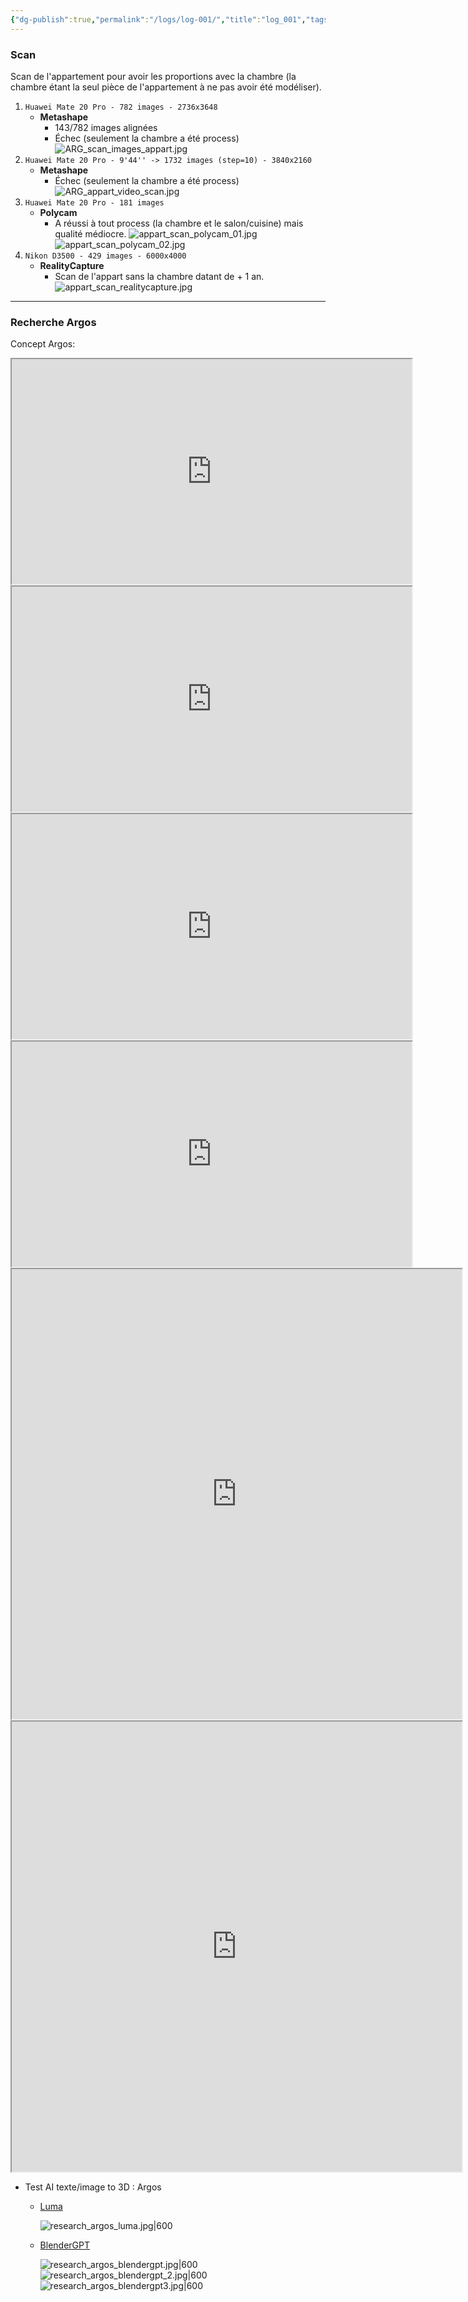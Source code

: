 ```yaml
---
{"dg-publish":true,"permalink":"/logs/log-001/","title":"log_001","tags":["log"],"created":"2025-01-13","updated":"2025-01-29"}
---
```


### Scan
Scan de l'appartement pour avoir les proportions avec la chambre (la chambre étant la seul pièce de l'appartement à ne pas avoir été modéliser).

1. `Huawei Mate 20 Pro - 782 images - 2736x3648`
	- **Metashape** 
		- 143/782 images alignées
		- Échec (seulement la chambre a été process)
		  ![ARG_scan_images_appart.jpg](/img/user/images/ARG_scan_images_appart.jpg)
2. `Huawei Mate 20 Pro - 9'44'' -> 1732 images (step=10) - 3840x2160`
	- **Metashape**
		- Échec (seulement la chambre a été process)
		![ARG_appart_video_scan.jpg](/img/user/images/ARG_appart_video_scan.jpg)
3. `Huawei Mate 20 Pro - 181 images`
	- **Polycam**
		- A réussi à tout process (la chambre et le salon/cuisine) mais qualité médiocre.
		  ![appart_scan_polycam_01.jpg](/img/user/images/appart_scan_polycam_01.jpg)
		  ![appart_scan_polycam_02.jpg](/img/user/images/appart_scan_polycam_02.jpg)
4. `Nikon D3500 - 429 images - 6000x4000`
	- **RealityCapture**
		- Scan de l'appart sans la chambre datant de + 1 an.
		  ![appart_scan_realitycapture.jpg](/img/user/images/appart_scan_realitycapture.jpg)
---
### Recherche Argos
Concept Argos:
<iframe src="https://drive.google.com/file/d/1TF5zc6CfRvAZIceigyE0u79iRuYHwtiK/preview" width="640" height="360" allow="autoplay"></iframe>
<iframe src="https://drive.google.com/file/d/1zGu9UE27cYydP-n2vN6HlH2oCciGa5HH/preview" width="640" height="360" allow="autoplay"></iframe>
<iframe src="https://drive.google.com/file/d/1Wlrqor3SWS1aXzkIttEJjVOts-jvh8PG/preview" width="640" height="360" allow="autoplay"></iframe>
<iframe src="https://drive.google.com/file/d/1C720_7Wyxk3PlTpgdTsM8d7KqkBLYfJY/preview" width="640" height="360" allow="autoplay"></iframe>
<iframe src="https://drive.google.com/file/d/10Y3Vts8bztgPf7xSpkFZKEjdIYuT72dL/preview" width="720" height="720" allow="autoplay"></iframe>
<iframe src="https://drive.google.com/file/d/1yjLymlGMzaeiizvCgVoIaJiDOghyQC8B/preview" width="720" height="720" allow="autoplay"></iframe>


- Test AI texte/image to 3D : Argos 
	- [Luma](https://lumalabs.ai/genie?view=preview) 
	  
	  ![research_argos_luma.jpg|600](/img/user/images/research_argos_luma.jpg)
	- [BlenderGPT](https://www.blendergpt.org/)
	  
	  ![research_argos_blendergpt.jpg|600](/img/user/images/research_argos_blendergpt.jpg)
	  ![research_argos_blendergpt_2.jpg|600](/img/user/images/research_argos_blendergpt_2.jpg)
	  ![research_argos_blendergpt3.jpg|600](/img/user/images/research_argos_blendergpt3.jpg)

